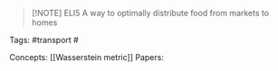 
> [!NOTE] ELI5
> A way to optimally distribute food from markets to homes

Tags: #transport #

Concepts:
[[Wasserstein metric]]
Papers: